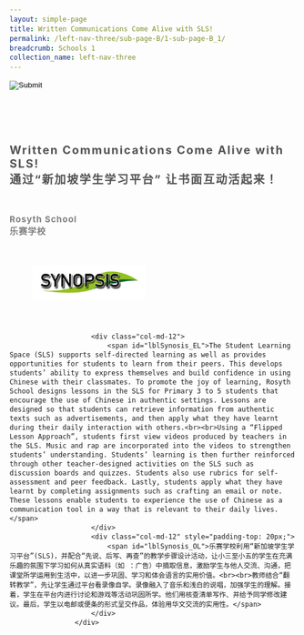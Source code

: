 ```yaml
---
layout: simple-page
title: Written Communications Come Alive with SLS!
permalink: /left-nav-three/sub-page-B/1-sub-page-B_1/
breadcrumb: Schools 1 
collection_name: left-nav-three
---
```




<input type="image" name="btnBack" id="btnBack" onclick="goBack()" src="/images/btnBack.png" style="height:70px;">


<link href="/misc/bootstrap.min.css" rel="stylesheet" />
<link href="/misc/Site.css" rel="stylesheet" />
<style>
    .divSPMain {
        padding: 20px;
        padding-top: 20px;
        text-align: justify;
        border-radius: 20px;
    }
    .divSPInfo {
        padding-top: 1px;
    }
</style>

<script>
        function goBack() {
          window.history.back();
        }
        </script>
        

<div id="PanelSess">
   <div class="col-md-12" style="padding-top: 40px;">
                    <span id="lblTitle_EL" style="font-weight: bold; font-size: 20px; letter-spacing: 2px; color: #525252">Written Communications Come Alive with SLS!<br/>
通过“新加坡学生学习平台” 让书面互动活起来！</span>
                </div>
                <div class="col-md-12" style="padding-top: 30px;">
                    <b style="font-size: 17px; color: #525252; display: none;">SCHOOL / ORGANISATION</b><br />
                    <span id="lblOrg_EL" style="font-weight: bold; font-size: 15px; letter-spacing: 1px; color: #7f7f7f">Rosyth School<br>乐赛学校</span>
                </div>
    <div class="row divSPMain">
        <h2 style="text-decoration: underline; padding-left: 20px;">
            <img src="/images/sessions/HderSynopsis.png" style="height: 60px;width:199px;" /></h2>
        <div class="col-md-2">
        </div>
    </div>
    <div class="col-md-2">
    </div>
<div class="divSPInfo col-md-10">

                        <div class="col-md-12">
                            <span id="lblSynosis_EL">The Student Learning Space (SLS) supports self-directed learning as well as provides opportunities for students to learn from their peers. This develops students’ ability to express themselves and build confidence in using Chinese with their classmates. To promote the joy of learning, Rosyth School designs lessons in the SLS for Primary 3 to 5 students that encourage the use of Chinese in authentic settings. Lessons are designed so that students can retrieve information from authentic texts such as advertisements, and then apply what they have learnt during their daily interaction with others.<br><br>Using a “Flipped Lesson Approach”, students first view videos produced by teachers in the SLS. Music and rap are incorporated into the videos to strengthen students’ understanding. Students’ learning is then further reinforced through other teacher-designed activities on the SLS such as discussion boards and quizzes. Students also use rubrics for self-assessment and peer feedback. Lastly, students apply what they have learnt by completing assignments such as crafting an email or note. These lessons enable students to experience the use of Chinese as a communication tool in a way that is relevant to their daily lives.</span>
                        </div>
                        <div class="col-md-12" style="padding-top: 20px;">
                            <span id="lblSynosis_OL">乐赛学校利用“新加坡学生学习平台”(SLS)，并配合“先说、后写、再查”的教学步骤设计活动，让小三至小五的学生在充满乐趣的氛围下学习如何从真实语料（如 ：广告）中摘取信息，激励学生与他人交流、沟通，把课堂所学运用到生活中，以进一步巩固、学习和体会语言的实用价值。<br><br>教师结合“翻转教学”，先让学生通过平台看录像自学。录像融入了音乐和浅白的说唱，加强学生的理解。接着，学生在平台内进行讨论和游戏等活动巩固所学。他们用核查清单写作、并给予同学修改建议。最后，学生以电邮或便条的形式呈交作品，体验用华文交流的实用性。</span>
                        </div>
                    </div>

</div>
